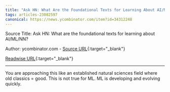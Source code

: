 ```yaml
---
title: "Ask HN: What Are the Foundational Texts for Learning About AI/ML/NN? (452980061)"
tags: articles-23082597
canonical: https://news.ycombinator.com/item?id=34312248
---
```


Source Title: Ask HN: What are the foundational texts for learning about AI/ML/NN?

Author: ycombinator.com - [Source URL](https://news.ycombinator.com/item?id=34312248){:target="_blank"}

[Readwise URL](https://readwise.io/open/452980061){:target="_blank"}

---

You are approaching this like an established natural sciences field where old classics = good. This is not true for ML. ML is developing and evolving quickly.
